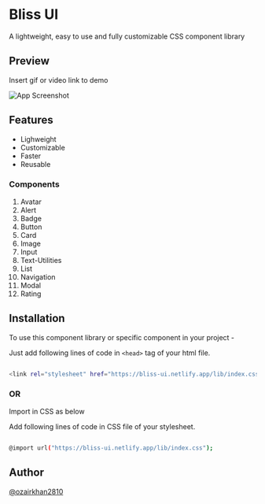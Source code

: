 # Bliss UI

A lightweight, easy to use and fully customizable CSS component library

## Preview

Insert gif or video link to demo 

![App Screenshot](https://via.placeholder.com/468x300?text=App+Screenshot+Here)


## Features

- Lighweight
- Customizable
- Faster
- Reusable

### Components 
 1. Avatar
 2. Alert
 3. Badge
 4. Button
 5. Card 
 6. Image
 7. Input
 8. Text-Utilities
 9. List
 10. Navigation
 11. Modal
 12. Rating
 
## Installation

To use this component library or specific component in your project -

Just add following lines of code in `<head>` tag of your html file.

```bash 

<link rel="stylesheet" href="https://bliss-ui.netlify.app/lib/index.css" />

```

### OR

Import in CSS as below

Add following lines of code in CSS file of your stylesheet.

```bash 

@import url("https://bliss-ui.netlify.app/lib/index.css");

```

## Author

[@ozairkhan2810](https://github.com/ozairkhan2810)
